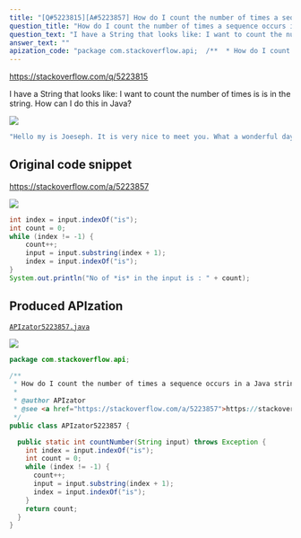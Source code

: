 ```yaml
---
title: "[Q#5223815][A#5223857] How do I count the number of times a sequence occurs in a Java string?"
question_title: "How do I count the number of times a sequence occurs in a Java string?"
question_text: "I have a String that looks like: I want to count the number of times is is in the string. How can I do this in Java?"
answer_text: ""
apization_code: "package com.stackoverflow.api;  /**  * How do I count the number of times a sequence occurs in a Java string?  *  * @author APIzator  * @see <a href=\"https://stackoverflow.com/a/5223857\">https://stackoverflow.com/a/5223857</a>  */ public class APIzator5223857 {    public static int countNumber(String input) throws Exception {     int index = input.indexOf(\"is\");     int count = 0;     while (index != -1) {       count++;       input = input.substring(index + 1);       index = input.indexOf(\"is\");     }     return count;   } }"
---
```


https://stackoverflow.com/q/5223815

I have a String that looks like:
I want to count the number of times is is in the string.
How can I do this in Java?


<div class="code-logo"><img src="/stackoverflow.png" /></div>

```java
"Hello my is Joeseph. It is very nice to meet you. What a wonderful day it is!".
```


## Original code snippet

https://stackoverflow.com/a/5223857



<div class="code-logo"><img src="/stackoverflow.png" /></div>

```java
int index = input.indexOf("is");
int count = 0;
while (index != -1) {
    count++;
    input = input.substring(index + 1);
    index = input.indexOf("is");
}
System.out.println("No of *is* in the input is : " + count);
```

## Produced APIzation

[`APIzator5223857.java`](https://github.com/blind-papers/apization-temp-data/raw/main/search/APIzator5223857.java)

<div class="code-logo"><img src="/apizator.png" /></div>

```java
package com.stackoverflow.api;

/**
 * How do I count the number of times a sequence occurs in a Java string?
 *
 * @author APIzator
 * @see <a href="https://stackoverflow.com/a/5223857">https://stackoverflow.com/a/5223857</a>
 */
public class APIzator5223857 {

  public static int countNumber(String input) throws Exception {
    int index = input.indexOf("is");
    int count = 0;
    while (index != -1) {
      count++;
      input = input.substring(index + 1);
      index = input.indexOf("is");
    }
    return count;
  }
}

```
